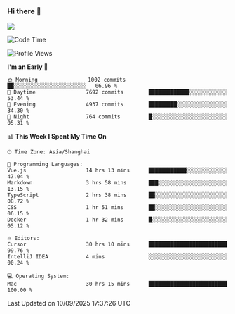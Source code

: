 ### Hi there 👋

<!--
**JJAYCHEN1e/jjaychen1e** is a ✨ _special_ ✨ repository because its `README.md` (this file) appears on your GitHub profile.

Here are some ideas to get you started:

- 🔭 I’m currently working on ...
- 🌱 I’m currently learning ...
- 👯 I’m looking to collaborate on ...
- 🤔 I’m looking for help with ...
- 💬 Ask me about ...
- 📫 How to reach me: ...
- 😄 Pronouns: ...
- ⚡ Fun fact: ...
-->

[![](https://github-readme-stats.vercel.app/api?username=jjaychen1e&show_icons=true)](https://github.com/jjaychen1e/github-readme-stats?count_private=true)

<!--START_SECTION:waka-->
![Code Time](http://img.shields.io/badge/Code%20Time-2%2C356%20hrs%2042%20mins-blue)

![Profile Views](http://img.shields.io/badge/Profile%20Views-0-blue)

**I'm an Early 🐤** 

```text
🌞 Morning                1002 commits        ██░░░░░░░░░░░░░░░░░░░░░░░   06.96 % 
🌆 Daytime                7692 commits        █████████████░░░░░░░░░░░░   53.44 % 
🌃 Evening                4937 commits        █████████░░░░░░░░░░░░░░░░   34.30 % 
🌙 Night                  764 commits         █░░░░░░░░░░░░░░░░░░░░░░░░   05.31 % 
```


📊 **This Week I Spent My Time On** 

```text
🕑︎ Time Zone: Asia/Shanghai

💬 Programming Languages: 
Vue.js                   14 hrs 13 mins      ████████████░░░░░░░░░░░░░   47.04 % 
Markdown                 3 hrs 58 mins       ███░░░░░░░░░░░░░░░░░░░░░░   13.15 % 
TypeScript               2 hrs 38 mins       ██░░░░░░░░░░░░░░░░░░░░░░░   08.72 % 
CSS                      1 hr 51 mins        ██░░░░░░░░░░░░░░░░░░░░░░░   06.15 % 
Docker                   1 hr 32 mins        █░░░░░░░░░░░░░░░░░░░░░░░░   05.12 % 

🔥 Editors: 
Cursor                   30 hrs 10 mins      █████████████████████████   99.76 % 
IntelliJ IDEA            4 mins              ░░░░░░░░░░░░░░░░░░░░░░░░░   00.24 % 

💻 Operating System: 
Mac                      30 hrs 15 mins      █████████████████████████   100.00 % 
```


 Last Updated on 10/09/2025 17:37:26 UTC
<!--END_SECTION:waka-->
